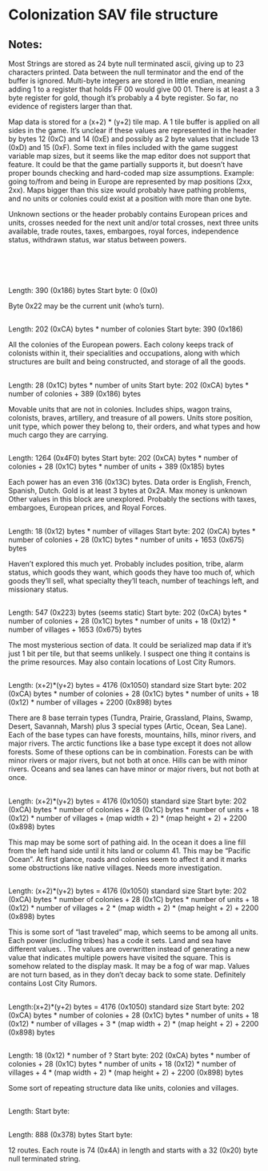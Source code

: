 # Colonization SAV file structure

## Notes:
Most Strings are stored as 24 byte null terminated ascii, giving up to 23 characters printed. Data between the null terminator and the end of the buffer is ignored. Multi-byte integers are stored in little endian, meaning adding 1 to a register that holds FF 00 would give 00 01. There is at least a 3 byte register for gold, though it’s probably a 4 byte register. So far, no evidence of registers larger than that.

Map data is stored for a (x+2) * (y+2) tile map. A 1 tile buffer is applied on all sides in the game. It’s unclear if these values are represented in the header by bytes 12 (0xC) and 14 (0xE) and possibly as 2 byte values that include 13 (0xD) and 15 (0xF). Some text in files included with the game suggest variable map sizes, but it seems like the map editor does not support that feature. It could be that the game partially supports it, but doesn’t have proper bounds checking and hard-coded map size assumptions. Example: going to/from and being in Europe are represented by map positions (2xx, 2xx). Maps bigger than this size would probably have pathing problems, and no units or colonies could exist at a position with more than one byte.

Unknown sections or the header probably contains European prices and units, crosses needed for the next unit and/or total crosses, next three units available, trade routes, taxes, embargoes, royal forces, independence status, withdrawn status, war status between powers.

## <Header>
Length: 390 (0x186) bytes
Start byte: 0 (0x0)

Byte 0x22 may be the current unit (who’s turn).


## <Colonies> 
Length: 202 (0xCA) bytes * number of colonies
Start byte: 390 (0x186)

All the colonies of the European powers. Each colony keeps track of colonists within it, their specialities and occupations, along with which structures are built and being constructed, and storage of all the goods.

## <Units> 
Length: 28 (0x1C) bytes * number of units
Start byte: 202 (0xCA) bytes * number of colonies +  389 (0x186) bytes

Movable units that are not in colonies. Includes ships, wagon trains, colonists, braves, artillery, and treasure of all powers. Units store position, unit type, which power they belong to, their orders, and what types and how much cargo they are carrying.


## <Powers>
Length: 1264 (0x4F0) bytes
Start byte: 202 (0xCA) bytes * number of colonies + 28 (0x1C) bytes * number of units +  389 (0x185) bytes

Each power has an even 316 (0x13C) bytes. Data order is English, French, Spanish, Dutch.
Gold is at least 3 bytes at 0x2A. Max money is unknown
Other values in this block are unexplored. Probably the sections with taxes, embargoes, European prices, and Royal Forces.

## <Indian Villages>
Length: 18 (0x12) bytes * number of villages
Start byte: 202 (0xCA) bytes * number of colonies + 28 (0x1C) bytes * number of units + 1653 (0x675) bytes

Haven’t explored this much yet. Probably includes position, tribe, alarm status, which goods they want, which goods they have too much of, which goods they’ll sell, what specialty they’ll teach, number of teachings left, and missionary status.



## <Unknown B>
Length: 547 (0x223) bytes (seems static)
Start byte: 202 (0xCA) bytes * number of colonies + 28 (0x1C) bytes * number of units + 18 (0x12) * number of villages + 1653 (0x675) bytes

The most mysterious section of data. It could be serialized map data if it’s just 1 bit per tile, but that seems unlikely. I suspect one thing it contains is the prime resources. May also contain locations of Lost City Rumors.


## <Terrain Map> 
Length: (x+2)*(y+2) bytes = 4176 (0x1050) standard size
Start byte: 202 (0xCA) bytes * number of colonies + 28 (0x1C) bytes * number of units + 18 (0x12) * number of villages + 2200 (0x898) bytes

There are 8 base terrain types (Tundra, Prairie, Grassland, Plains, Swamp, Desert, Savannah, Marsh) plus 3 special types (Artic, Ocean, Sea Lane). Each of the base types can have forests, mountains, hills, minor rivers, and major rivers. The arctic functions like a base type except it does not allow forests. Some of these options can be in combination. Forests can be with minor rivers or major rivers, but not both at once. Hills can be with minor rivers. Oceans and sea lanes can have minor or major rivers, but not both at once.


## <Unknown Map C>
Length: (x+2)*(y+2) bytes = 4176 (0x1050) standard size
Start byte: 202 (0xCA) bytes * number of colonies + 28 (0x1C) bytes * number of units + 18 (0x12) * number of villages + (map width + 2) * (map height + 2) + 2200 (0x898) bytes


This map may be some sort of pathing aid. In the ocean it does a line fill from the left hand side until it hits land or column 41. This may be “Pacific Ocean”. At first glance, roads and colonies seem to affect it and it marks some obstructions like native villages. Needs more investigation.


## <Vis Map>
Length: (x+2)*(y+2) bytes = 4176 (0x1050) standard size
Start byte: 202 (0xCA) bytes * number of colonies + 28 (0x1C) bytes * number of units + 18 (0x12) * number of villages + 2 * (map width + 2) * (map height + 2) + 2200 (0x898) bytes

This is some sort of “last traveled” map, which seems to be among all units. Each power (including tribes) has a code it sets. Land and sea have different values. . The values are overwritten instead of generating a new value that indicates multiple powers have visited the square. This is somehow related to the display mask. It may be a fog of war map. Values are not turn based, as in they don’t decay back to some state. Definitely contains Lost City Rumors.


## <Unknown Map D>
Length:(x+2)*(y+2) bytes = 4176 (0x1050) standard size
Start byte: 202 (0xCA) bytes * number of colonies + 28 (0x1C) bytes * number of units + 18 (0x12) * number of villages + 3 * (map width + 2) * (map height + 2) + 2200 (0x898) bytes


## <Unknown E>
Length: 18 (0x12) * number of ? 
Start byte: 202 (0xCA) bytes * number of colonies + 28 (0x1C) bytes * number of units + 18 (0x12) * number of villages + 4 * (map width + 2) * (map height + 2) + 2200 (0x898) bytes

Some sort of repeating structure data like units, colonies and villages.

## <Unknown F>
Length:
Start byte:

## <Trade Routes>
Length: 888 (0x378) bytes
Start byte:

12 routes. Each route is 74 (0x4A) in length and starts with a 32 (0x20) byte null terminated string.
